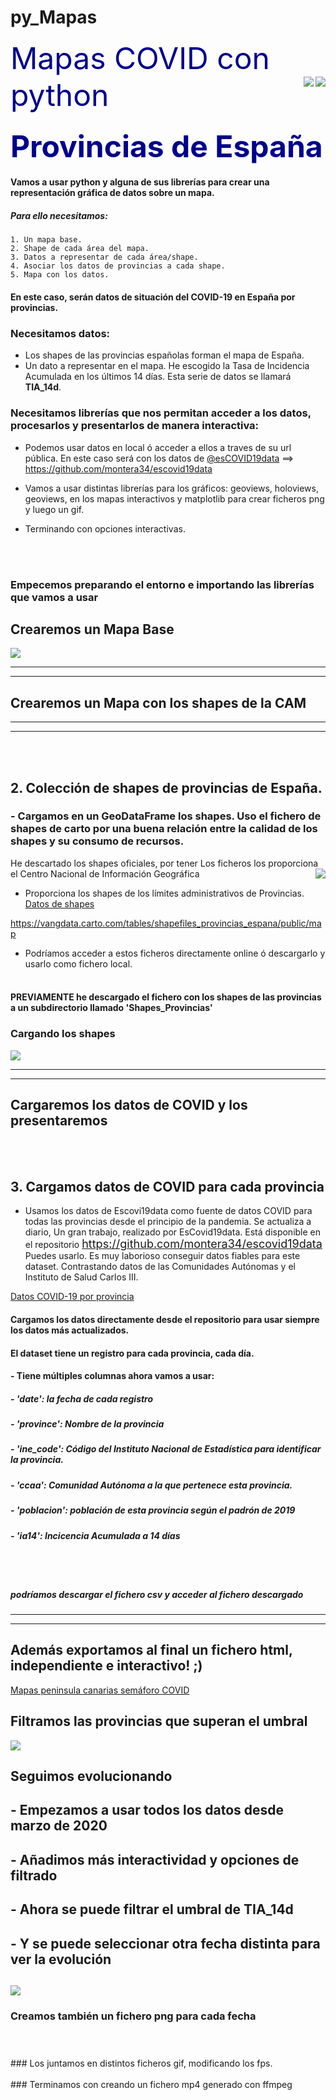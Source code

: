 # py_Mapas


<font color='darkblue' size=18>Mapas COVID con python</font><img src="img/Mercator-projection.jpg" align='right'><img src="img/python-logo.png" align='right'>

### <font color='darkblue' size=12> Provincias de España</font>

#### Vamos a usar python y alguna de sus librerías para crear una representación gráfica de datos sobre un mapa.

##### Para ello necesitamos:

    1. Un mapa base.
    2. Shape de cada área del mapa.
    3. Datos a representar de cada área/shape.
    4. Asociar los datos de provincias a cada shape.
    5. Mapa con los datos.

#### En este caso, serán datos de situación del COVID-19 en España por provincias.
### Necesitamos datos:
- Los shapes de las provincias españolas forman el mapa de España.
- Un dato a representar en el mapa. He escogido la Tasa de Incidencia Acumulada en los últimos 14 días. Esta serie de datos se llamará **TIA_14d**.

### Necesitamos librerías que nos permitan acceder a los datos, procesarlos y presentarlos de manera interactiva:

- Podemos usar datos en local ó acceder a ellos a traves de su url pública. En este caso será con los datos de [@esCOVID19data](https://github.com/montera34/escovid19data) ==> https://github.com/montera34/escovid19data

- Vamos a usar distintas librerías para los gráficos: geoviews, holoviews, geoviews, en los mapas interactivos y matplotlib para crear ficheros png y luego un gif.

- Terminando con opciones interactivas.


<br><br>
### Empecemos preparando el entorno e importando las librerías que vamos a usar





## Crearemos un Mapa Base 
<img src="img/Readme_1.png" align='center'>

----
----
## Crearemos un Mapa con los shapes de la CAM
---
---
<br><br>
## 2. Colección de shapes de provincias de España.


### - Cargamos en un GeoDataFrame los shapes. Uso el fichero de shapes de carto por una buena relación entre la calidad de los shapes y su consumo de recursos.

He descartado los shapes oficiales, por tener Los ficheros los proporciona el Centro Nacional de Información Geográfica<img src="img/CARTO-logo.svg" align='right' />
- Proporciona los shapes de los límites administrativos de Provincias. [Datos de shapes](https://centrodedescargas.cnig.es/CentroDescargas)


https://vangdata.carto.com/tables/shapefiles_provincias_espana/public/map


- Podríamos acceder a estos ficheros directamente online ó descargarlo y usarlo como fichero local.
<br><br>
#### **PREVIAMENTE** he descargado el fichero con los shapes de las provincias a un subdirectorio llamado 'Shapes_Provincias'
### Cargando los shapes
<img src="img/Readme_2.png" align='center'>

----
----



## Cargaremos los datos de COVID y los presentaremos
<br><br>
## 3. Cargamos datos de COVID para cada provincia

- Usamos los datos de Escovi19data como fuente de datos COVID para todas las provincias desde el principio de la pandemia. Se actualiza a diario, Un gran trabajo, realizado por EsCovid19data. Está disponible en el repositorio <font size=4> https://github.com/montera34/escovid19data </font> Puedes usarlo. Es muy laborioso conseguir datos fiables para este dataset. Contrastando datos de las Comunidades Autónomas y el Instituto de Salud Carlos III.



[Datos COVID-19 por provincia](https://raw.githubusercontent.com/montera34/escovid19data/master/data/output/covid19-provincias-spain_consolidated.csv)

#### Cargamos los datos directamente desde el repositorio para usar siempre los datos más actualizados.
#### El dataset tiene un registro para cada provincia, cada día.
#### - Tiene múltiples columnas ahora vamos a usar:
#####   - 'date': la fecha de cada registro
#####   - 'province': Nombre de la provincia
#####   - 'ine_code': Código del Instituto Nacional de Estadística para identificar la provincia.
#####   - 'ccaa': Comunidad Autónoma a la que pertenece esta provincia.
#####   - 'poblacion': población de esta provincia según el padrón de 2019
#####   - 'ia14': Incicencia Acumulada a 14 días

<br><br>
##### podríamos descargar el fichero csv y acceder al fichero descargado


----
----
## Además exportamos al final un fichero html, independiente e interactivo! ;)
[Mapas peninsula canarias semáforo COVID]("https://raw.githubusercontent.com/otro-mas1/py_Mapas/Mapa_peninsula_COVID_semaforo.html")


## Filtramos las provincias que superan el umbral
<img src="img/peninsula_filtrada.png" align='center'>


## Seguimos evolucionando
## - Empezamos a usar todos los datos desde marzo de 2020
## - Añadimos más interactividad y opciones de filtrado
## - Ahora se puede filtrar el umbral de TIA_14d
## - Y se puede seleccionar otra fecha distinta para ver la evolución
##
<img src="img/Readme_filtra_evolucion.png" align='center'>


### Creamos también un fichero png para cada fecha
### 
<br>
<br>
### Los juntamos en distintos ficheros gif, modificando los fps.
<br>
<br>
### Terminamos con creando un fichero mp4 generado con ffmpeg
